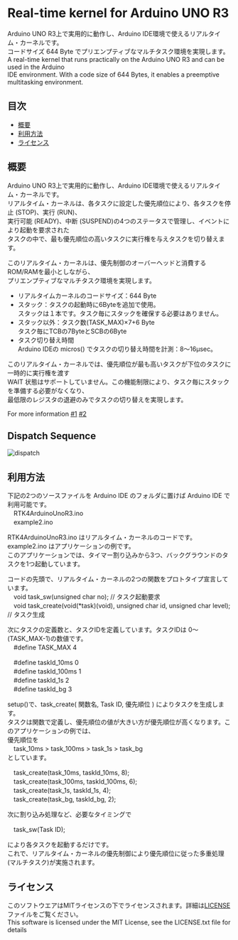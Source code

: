 # Real-time kernel for Arduino UNO R3
Arduino UNO R3上で実用的に動作し、Arduino IDE環境で使えるリアルタイム・カーネルです。  
コードサイズ 644 Byte でプリエンプティブなマルチタスク環境を実現します。  
A real-time kernel that runs practically on the Arduino UNO R3 and can be used in the Arduino  
IDE environment. With a code size of 644 Bytes, it enables a preemptive multitasking environment.  

## 目次
- [概要](#概要)
- [利用方法](#利用方法)
- [ライセンス](#ライセンス)

## 概要
Arduino UNO R3上で実用的に動作し、Arduino IDE環境で使えるリアルタイム・カーネルです。  
リアルタイム・カーネルは、各タスクに設定した優先順位により、各タスクを停止 (STOP)、実行 (RUN)、  
実行可能 (READY)、中断 (SUSPEND)の4つのステータスで管理し、イベントにより起動を要求された  
タスクの中で、最も優先順位の高いタスクに実行権を与えタスクを切り替えます。

このリアルタイム・カーネルは、優先制御のオーバーヘッドと消費するROM/RAMを最小としながら、  
プリエンプティブなマルチタスク環境を実現します。

- リアルタイムカーネルのコードサイズ：644 Byte
- スタック：タスクの起動時に6Byteを追加で使用。  
  スタックは１本です。タスク毎にスタックを確保する必要はありません。
- スタック以外：タスク数(TASK_MAX)×7+6 Byte  
  タスク毎にTCBの7ByteとSCBの6Byte
- タスク切り替え時間  
  Arduino IDEの micros() でタスクの切り替え時間を計測：8～16μsec。

このリアルタイム・カーネルでは、優先順位が最も高いタスクが下位のタスクに一時的に実行権を渡す  
WAIT 状態はサポートしていません。この機能制限により、タスク毎にスタックを準備する必要がなくなり、  
最低限のレジスタの退避のみでタスクの切り替えを実現します。

For more information
[#1](https://pekopoko4control.blogspot.com/2024/09/arduino-uno.html)
[#2](https://pekopoko4control.blogspot.com/2024/10/for-arduino-uno-r3.html)

## Dispatch Sequence
![dispatch](https://github.com/pekopoko-heart/Real-Time-Kernel-for-Arduino-Uno-R3/blob/main/dispatch.png)

## 利用方法
下記の2つのソースファイルを Arduino IDE のフォルダに置けば Arduino IDE で利用可能です。  
　RTK4ArduinoUnoR3.ino  
　example2.ino

RTK4ArduinoUnoR3.ino はリアルタイム・カーネルのコードです。  
example2.ino はアプリケーションの例です。  
このアプリケーションでは、タイマー割り込みから3つ、バックグラウンドのタスクを1つ起動しています。

コードの先頭で、リアルタイム・カーネルの2つの関数をプロトタイプ宣言しています。  
　void task_sw(unsigned char no);	// タスク起動要求  
　void task_create(void(*task)(void), unsigned char id, unsigned char level); // タスク生成

次にタスクの定義数と、タスクIDを定義しています。タスクIDは 0～(TASK_MAX-1)の数値です。  
 　#define  TASK_MAX  4  
 
 　#define  taskId_10ms	   0   
 　#define  taskId_100ms	  1   
 　#define  taskId_1s	    	2  
 　#define  taskId_bg   	 	3  

setup()で、task_create( 関数名, Task ID, 優先順位 ) によりタスクを生成します。  
タスクは関数で定義し、優先順位の値が大きい方が優先順位が高くなります。このアプリケーションの例では、  
優先順位を  
　task_10ms > task_100ms > task_1s > task_bg  
としています。  

　task_create(task_10ms, taskId_10ms, 8);  
　task_create(task_100ms, taskId_100ms, 6);  
　task_create(task_1s, taskId_1s, 4);  
　task_create(task_bg, taskId_bg, 2);  

次に割り込み処理など、必要なタイミングで  
  
　task_sw(Task ID);  

により各タスクを起動するだけです。  
これで、リアルタイム・カーネルの優先制御により優先順位に従った多重処理(マルチタスク)が実施されます。  

## ライセンス
このソフトウエアはMITライセンスの下でライセンスされます。詳細は[LICENSE](https://github.com/pekopoko-heart/RTKernel-for-Arduino-Uno-R3/blob/main/LISENCE.txt)ファイルをご覧ください。  
This software is licensed under the MIT License, see the LICENSE.txt file for details
